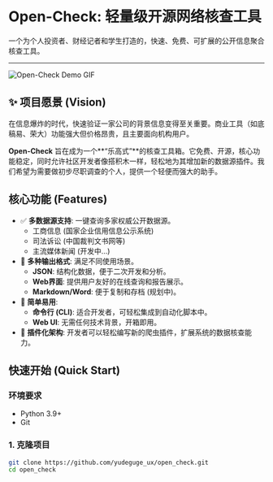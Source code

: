 # Open-Check: 轻量级开源网络核查工具

<!-- 在下面这行中，你可以放一些徽章，项目初期可以先空着，后面再添加 -->
<!-- 例如: [![MIT License](https://img.shields.io/badge/License-MIT-green.svg)](https://choosealicense.com/licenses/mit/) [![Python Version](https://img.shields.io/badge/python-3.9%2B-blue.svg)](https://www.python.org/downloads/) -->

一个为个人投资者、财经记者和学生打造的，快速、免费、可扩展的公开信息聚合核查工具。

---

<!-- 关键一步：当你做出Web UI后，一定要录制一个GIF动图放在这里，它比任何文字都更有吸引力！ -->
![Open-Check Demo GIF](https://your-gif-link-here.com/demo.gif)
>

## ✨ 项目愿景 (Vision)

在信息爆炸的时代，快速验证一家公司的背景信息变得至关重要。商业工具（如底稿易、荣大）功能强大但价格昂贵，且主要面向机构用户。

**Open-Check** 旨在成为一个**“乐高式”**的核查工具箱。它免费、开源，核心功能稳定，同时允许社区开发者像搭积木一样，轻松地为其增加新的数据源插件。我们希望为需要做初步尽职调查的个人，提供一个轻便而强大的助手。

## 核心功能 (Features)

*   ✅ **多数据源支持**: 一键查询多家权威公开数据源。
    *   工商信息 (国家企业信用信息公示系统)
    *   司法诉讼 (中国裁判文书网等)
    *   主流媒体新闻 (开发中...)
*   📖 **多种输出格式**: 满足不同使用场景。
    *   **JSON**: 结构化数据，便于二次开发和分析。
    *   **Web界面**: 提供用户友好的在线查询和报告展示。
    *   **Markdown/Word**: 便于复制和存档 (规划中)。
*   🚀 **简单易用**:
    *   **命令行 (CLI)**: 适合开发者，可轻松集成到自动化脚本中。
    *   **Web UI**: 无需任何技术背景，开箱即用。
*   🧩 **插件化架构**: 开发者可以轻松编写新的爬虫插件，扩展系统的数据核查能力。

## 快速开始 (Quick Start)

### 环境要求

*   Python 3.9+
*   Git

### 1. 克隆项目

```bash
git clone https://github.com/yudeguge_ux/open_check.git
cd open_check
